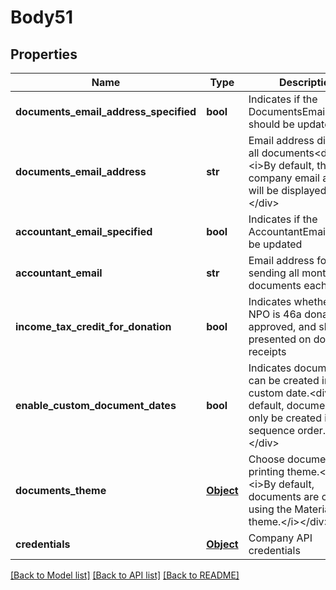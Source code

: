 # Body51

## Properties
Name | Type | Description | Notes
------------ | ------------- | ------------- | -------------
**documents_email_address_specified** | **bool** | Indicates if the DocumentsEmailAddress should be updated | [optional] 
**documents_email_address** | **str** | Email address display on all documents&lt;div&gt;&lt;i&gt;By default, the company email address will be displayed&lt;/i&gt;&lt;/div&gt; | [optional] 
**accountant_email_specified** | **bool** | Indicates if the AccountantEmail should be updated | [optional] 
**accountant_email** | **str** | Email address for sending all monthly documents each month | [optional] 
**income_tax_credit_for_donation** | **bool** | Indicates whether the NPO is 46a donations approved, and should be presented on donation receipts | [optional] 
**enable_custom_document_dates** | **bool** | Indicates documents can be created in any custom date.&lt;div&gt;&lt;i&gt;By default, documents can only be created in a sequence order.&lt;/i&gt;&lt;/div&gt; | [optional] 
**documents_theme** | [**Object**](Object.md) | Choose documents printing theme.&lt;div&gt;&lt;i&gt;By default, documents are created using the Material theme.&lt;/i&gt;&lt;/div&gt; | [optional] 
**credentials** | [**Object**](Object.md) | Company API credentials | 

[[Back to Model list]](../README.md#documentation-for-models) [[Back to API list]](../README.md#documentation-for-api-endpoints) [[Back to README]](../README.md)


